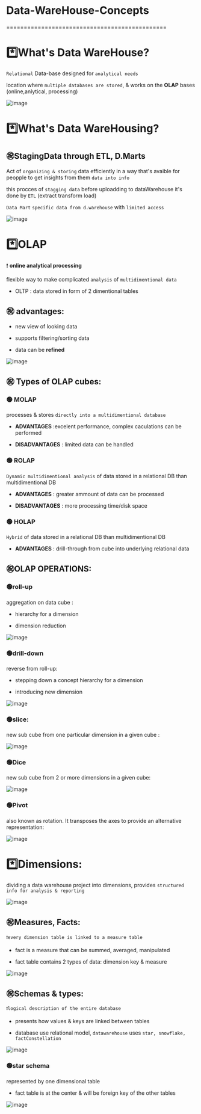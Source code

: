 # Data-WareHouse-Concepts
==============================================
# *️⃣What's Data WareHouse?
`Relational` Data-base designed for `analytical needs`

location where `multiple databases are stored`, & works on the **OLAP** bases (online,anlytical, processing)

![image](https://user-images.githubusercontent.com/51888893/185953581-01fa05dd-6848-440a-a64b-aa3a39924779.png)

# *️⃣What's Data WareHousing?

## ㊗️StagingData through ETL, D.Marts

Act of `organizing & storing` data efficiently in a way that's avaible for peopple to get insights from them `data into info`

this procces of `stagging data` before uploadding to dataWarehouse it's done by `ETL` (extract transform load)

`Data Mart` `specific data from d.warehouse` with `limited access`

![image](https://user-images.githubusercontent.com/51888893/185955912-b0e1fd67-890c-415f-bbd2-ffbe51889d1b.png)

# *️⃣OLAP
❗ __online analytical processing__

flexible way to make complicated `analysis` of `multidimentional data`

- OLTP : data stored in form of 2 dimentional tables 

## ㊗️ advantages:
- new view of looking data

- supports filtering/sorting data

- data can be __refined__

![image](https://user-images.githubusercontent.com/51888893/185961322-1a3391a1-a6f6-4712-bce4-3fbf83376ef0.png)

## ㊗️ Types of OLAP cubes:
### 🟢 MOLAP
processes &  stores `directly into a multidimentional database`

- __ADVANTAGES__ :excelent performance, complex caculations can be performed

- __DISADVANTAGES__ : limited data can be handled
### 🟢 ROLAP
`Dynamic multidimentional analysis` of data stored in a relational DB than multidimentional DB

- __ADVANTAGES__ : greater ammount of data can be processed

- __DISADVANTAGES__ : more processing time/disk space
### 🟢 HOLAP
`Hybrid` of data stored in a relational DB than multidimentional DB

- __ADVANTAGES__ : drill-through from cube into underlying relational data
## ㊗️OLAP OPERATIONS:
### 🟢roll-up
aggregation on data cube :

- hierarchy for a dimension

- dimension reduction

![image](https://user-images.githubusercontent.com/51888893/186010986-bae558ef-1b3c-41bc-a880-20a91a996ffd.png)

### 🟢drill-down
reverse from roll-up:

- stepping down a concept hierarchy for a dimension 

- introducing new dimension 

![image](https://user-images.githubusercontent.com/51888893/186010876-3b3b5f64-3814-4c87-8dc8-a1d8c6480f70.png)

### 🟢slice:
new sub cube from one particular dimension in a given cube :

![image](https://user-images.githubusercontent.com/51888893/186011332-b00fc8ae-bacf-44cc-9b57-deb85ede5d75.png)

### 🟢Dice
new sub cube from 2 or more dimensions in a given cube:

![image](https://user-images.githubusercontent.com/51888893/186011808-ba0f610e-19ff-4e25-ba08-7e08f794e5d7.png)

### 🟢Pivot
also known as rotation. It transposes the axes to provide an alternative representation:

![image](https://user-images.githubusercontent.com/51888893/186012150-ccae521d-f700-4689-a78b-f36806cc7066.png)
# *️⃣Dimensions:
dividing a data warehouse project into dimensions, provides `structured info for analysis & reporting`

![image](https://user-images.githubusercontent.com/51888893/186012853-0eaac1a1-ecbc-4fd1-899f-6ea8ebf0503a.png)

## ㊗️Measures, Facts:
`❗every dimension table is linked to a measure table`

- fact is a measure that can be summed, averaged, manipulated

- fact table contains 2 types of data:  dimension key & measure

![image](https://user-images.githubusercontent.com/51888893/186013656-319faf16-e6d2-4e4c-a978-1eb40118cc6f.png)

## ㊗️Schemas & types:
`❗logical description of the entire database`

- presents how values & keys are linked between tables

- database use relational model, `datawarehouse` uses `star, snowflake, factConstellation`

![image](https://user-images.githubusercontent.com/51888893/186014509-0deb8f05-c790-439d-b9f9-a79bbbb3d8a1.png)

### 🟢star schema
represented by one dimensional table

- fact table is at the center & will be foreign key of the other tables 

![image](https://user-images.githubusercontent.com/51888893/186015032-1f3568e8-0dcf-4807-9f58-873c0917d95d.png)
